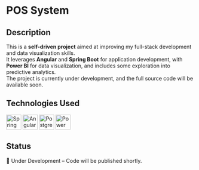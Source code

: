 # POS System

## Description
This is a **self-driven project** aimed at improving my full-stack development and data visualization skills.  
It leverages **Angular** and **Spring Boot** for application development, with **Power BI** for data visualization, and includes some exploration into predictive analytics.  
The project is currently under development, and the full source code will be available soon.

## Technologies Used
<p>
  <img alt="Spring Boot" src="https://img1.daumcdn.net/thumb/R800x0/?scode=mtistory2&fname=https%3A%2F%2Ft1.daumcdn.net%2Fcfile%2Ftistory%2F2150F44558EBA83C03" width="40" height="40" />
   <img alt="Angular" src="https://cdn.jsdelivr.net/gh/devicons/devicon/icons/angularjs/angularjs-original.svg" width="40" height="40" />  
  <img alt="PostgreSQL" src="https://cdn.jsdelivr.net/gh/devicons/devicon/icons/postgresql/postgresql-original.svg" width="40" height="40" />
<img alt="Power BI" src="https://github.com/microsoft/PowerBI-Icons/blob/main/SVG/Power-BI.svg" width="40" height="40" />

</p>

## Status
🚧 Under Development – Code will be published shortly.
